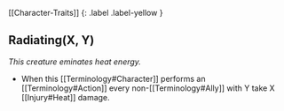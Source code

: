 [[Character-Traits]]
{: .label .label-yellow }
## Radiating(X, Y)
*This creature eminates heat energy.*

* When this [[Terminology#Character]] performs an [[Terminology#Action]] every non-[[Terminology#Ally]] with Y take X [[Injury#Heat]] damage.